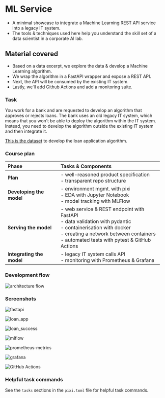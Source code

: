 # ML Service

- A minimal showcase to integrate a Machine Learning
  REST API service into a legacy IT system.
- The tools & techniques used here help you understand the
  skill set of a data scientist in a corporate AI lab.

## Material covered

- Based on a data excerpt, we explore the data & develop a Machine Learning algorithm.
- We wrap the algorithm in a FastAPI wrapper and expose a REST API.
- Next, the API will be consumed by the existing IT system.
- Lastly, we'll add Github Actions and add a monitoring suite.

### Task

You work for a bank and are requested to develop an algorithm that approves
or rejects loans. The bank uses an old legacy IT system, which means that
you won't be able to deploy the algorithm within the IT system. Instead,
you need to develop the algorithm outside the existing IT system
and then integrate it.

[This is the dataset](https://www.kaggle.com/datasets/anishdevedward/loan-approval-dataset)
to develop the loan application algorithm.

### Course plan

| Phase | Tasks & Components |
| :--- | :--- |
| **Plan** | - well-reasoned product specification<br> - transparent repo structure |
| **Developing the model** | - environment mgmt. with pixi<br>- EDA with Jupyter Notebook<br>- model tracking with MLFlow |
| **Serving the model** | - web service & REST endpoint with FastAPI<br>- data validation with pydantic<br>- containerisation with docker<br>- creating a network between containers<br>- automated tests with pytest & GitHub Actions |
| **Integrating the model** | - legacy IT system calls API<br>- monitoring with Prometheus & Grafana |

### Development flow

![architecture flow](./docs/imgs/25_10-architecture.png)

### Screenshots

![fastapi](./docs/imgs/screenshot-api.png)

![loan_app](./docs/imgs/screenshot-loan_app.png)

![loan_success](./docs/imgs/screenshot-loan-success.png)

![mlflow](./docs/imgs/screenshot-mlflow.png)

![prometheus-metrics](./docs/imgs/screenshot-prometheus-metrics.png)

![grafana](./docs/imgs/screenshot-grafana.png)

![GitHub Actions](./docs/imgs/screenshot-gh_action.png)

### Helpful task commands

See the `tasks` sections in the `pixi.toml` file for helpful task commands.
